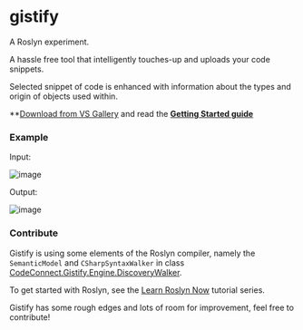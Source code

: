 # gistify
A Roslyn experiment.

A hassle free tool that intelligently touches-up and uploads your code snippets.

Selected snippet of code is enhanced with information about the types and origin of objects used within.

**[Download from VS Gallery](https://visualstudiogallery.msdn.microsoft.com/7e4ca24a-f061-430d-9b0b-4fd01b2a5781) and read the **[Getting Started guide](https://github.com/CodeConnect/gistify/wiki)**

### Example

Input:

![image](https://cloud.githubusercontent.com/assets/1673956/10238743/b03d8254-6878-11e5-8f9a-bf4f465b928f.png)

Output:

![image](https://cloud.githubusercontent.com/assets/1673956/10238742/ac9f2f62-6878-11e5-9444-d77e0716b057.png)

### Contribute

Gistify is using some elements of the Roslyn compiler, namely the `SemanticModel` and `CSharpSyntaxWalker` in class [CodeConnect.Gistify.Engine.DiscoveryWalker](https://github.com/CodeConnect/gistify/blob/master/CodeConnect.Gistify.Engine/DiscoveryWalker.cs). 

To get started with Roslyn, see the [Learn Roslyn Now](https://joshvarty.wordpress.com/learn-roslyn-now/) tutorial series.

Gistify has some rough edges and lots of room for improvement, feel free to contribute!
